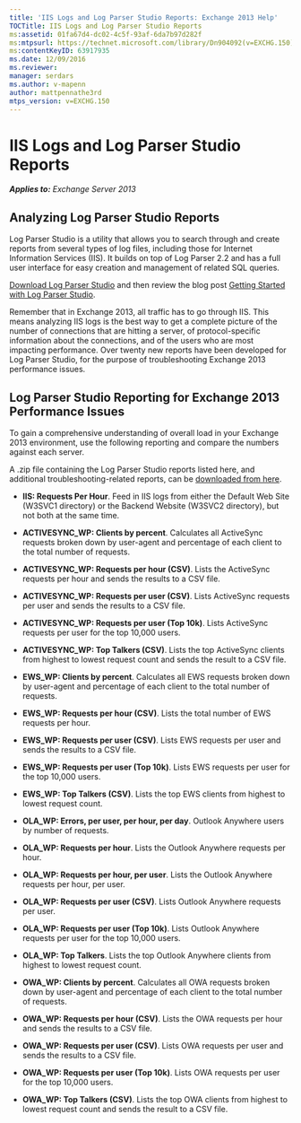 ```yaml
---
title: 'IIS Logs and Log Parser Studio Reports: Exchange 2013 Help'
TOCTitle: IIS Logs and Log Parser Studio Reports
ms:assetid: 01fa67d4-dc02-4c5f-93af-6da7b97d282f
ms:mtpsurl: https://technet.microsoft.com/library/Dn904092(v=EXCHG.150)
ms:contentKeyID: 63917935
ms.date: 12/09/2016
ms.reviewer: 
manager: serdars
ms.author: v-mapenn
author: mattpennathe3rd
mtps_version: v=EXCHG.150
---
```


# IIS Logs and Log Parser Studio Reports

_**Applies to:** Exchange Server 2013_

## Analyzing Log Parser Studio Reports

Log Parser Studio is a utility that allows you to search through and create reports from several types of log files, including those for Internet Information Services (IIS). It builds on top of Log Parser 2.2 and has a full user interface for easy creation and management of related SQL queries.

[Download Log Parser Studio](https://go.microsoft.com/fwlink/p/?linkid=524244) and then review the blog post [Getting Started with Log Parser Studio](https://go.microsoft.com/fwlink/p/?linkid=524243).

Remember that in Exchange 2013, all traffic has to go through IIS. This means analyzing IIS logs is the best way to get a complete picture of the number of connections that are hitting a server, of protocol-specific information about the connections, and of the users who are most impacting performance. Over twenty new reports have been developed for Log Parser Studio, for the purpose of troubleshooting Exchange 2013 performance issues.

## Log Parser Studio Reporting for Exchange 2013 Performance Issues

To gain a comprehensive understanding of overall load in your Exchange 2013 environment, use the following reporting and compare the numbers against each server.

A .zip file containing the Log Parser Studio reports listed here, and additional troubleshooting-related reports, can be [downloaded from here](https://go.microsoft.com/fwlink/p/?linkid=524245).

  - **IIS: Requests Per Hour**. Feed in IIS logs from either the Default Web Site (W3SVC1 directory) or the Backend Website (W3SVC2 directory), but not both at the same time.

  - **ACTIVESYNC\_WP: Clients by percent**. Calculates all ActiveSync requests broken down by user-agent and percentage of each client to the total number of requests.

  - **ACTIVESYNC\_WP: Requests per hour (CSV)**. Lists the ActiveSync requests per hour and sends the results to a CSV file.

  - **ACTIVESYNC\_WP: Requests per user (CSV)**. Lists ActiveSync requests per user and sends the results to a CSV file.

  - **ACTIVESYNC\_WP: Requests per user (Top 10k)**. Lists ActiveSync requests per user for the top 10,000 users.

  - **ACTIVESYNC\_WP: Top Talkers (CSV)**. Lists the top ActiveSync clients from highest to lowest request count and sends the result to a CSV file.

  - **EWS\_WP: Clients by percent**. Calculates all EWS requests broken down by user-agent and percentage of each client to the total number of requests.

  - **EWS\_WP: Requests per hour (CSV)**. Lists the total number of EWS requests per hour.

  - **EWS\_WP: Requests per user (CSV)**. Lists EWS requests per user and sends the results to a CSV file.

  - **EWS\_WP: Requests per user (Top 10k)**. Lists EWS requests per user for the top 10,000 users.

  - **EWS\_WP: Top Talkers (CSV)**. Lists the top EWS clients from highest to lowest request count.

  - **OLA\_WP: Errors, per user, per hour, per day**. Outlook Anywhere users by number of requests.

  - **OLA\_WP: Requests per hour**. Lists the Outlook Anywhere requests per hour.

  - **OLA\_WP: Requests per hour, per user**. Lists the Outlook Anywhere requests per hour, per user.

  - **OLA\_WP: Requests per user (CSV)**. Lists Outlook Anywhere requests per user.

  - **OLA\_WP: Requests per user (Top 10k)**. Lists Outlook Anywhere requests per user for the top 10,000 users.

  - **OLA\_WP: Top Talkers**. Lists the top Outlook Anywhere clients from highest to lowest request count.

  - **OWA\_WP: Clients by percent**. Calculates all OWA requests broken down by user-agent and percentage of each client to the total number of requests.

  - **OWA\_WP: Requests per hour (CSV)**. Lists the OWA requests per hour and sends the results to a CSV file.

  - **OWA\_WP: Requests per user (CSV)**. Lists OWA requests per user and sends the results to a CSV file.

  - **OWA\_WP: Requests per user (Top 10k)**. Lists OWA requests per user for the top 10,000 users.

  - **OWA\_WP: Top Talkers (CSV)**. Lists the top OWA clients from highest to lowest request count and sends the result to a CSV file.
